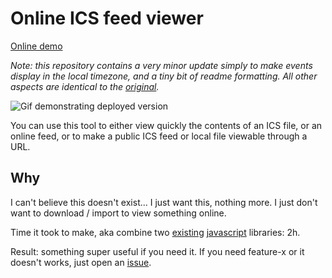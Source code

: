 # Online ICS feed viewer
[Online demo](https://simonrob.github.io/online-ics-feed-viewer/)

_Note: this repository contains a very minor update simply to make events display in the local timezone, and a tiny bit of readme formatting. All other aspects are identical to the [original](https://larrybolt.github.io/online-ics-feed-viewer/)._

![Gif demonstrating deployed version](./demo.gif)

You can use this tool to either view quickly the contents of an ICS file, or an online feed, or to make a public ICS feed or local file viewable through a URL.


## Why
I can't believe this doesn't exist... I just want this, nothing more. I just don't want to download / import to view something online.

Time it took to make, aka combine two [existing](https://fullcalendar.io/) [javascript](https://github.com/mozilla-comm/ical.js) libraries: 2h.

Result: something super useful if you need it. If you need feature-x or it doesn't works, just open an [issue](https://github.com/larrybolt/online-ics-feed-viewer/issues).